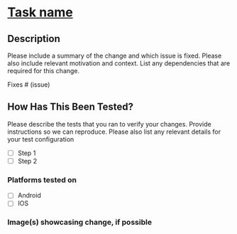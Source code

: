 
# [Task name](https://velasnetwork.atlassian.net/browse/VLWA-NUMBER_HERE)

## Description

Please include a summary of the change and which issue is fixed. Please also include relevant motivation and context. List any dependencies that are required for this change.

Fixes # (issue)


## How Has This Been Tested?

Please describe the tests that you ran to verify your changes. Provide instructions so we can reproduce. Please also list any relevant details for your test configuration

- [ ] Step 1
- [ ] Step 2

### Platforms tested on

- [ ] Android
- [ ] IOS

### Image(s) showcasing change, if possible

